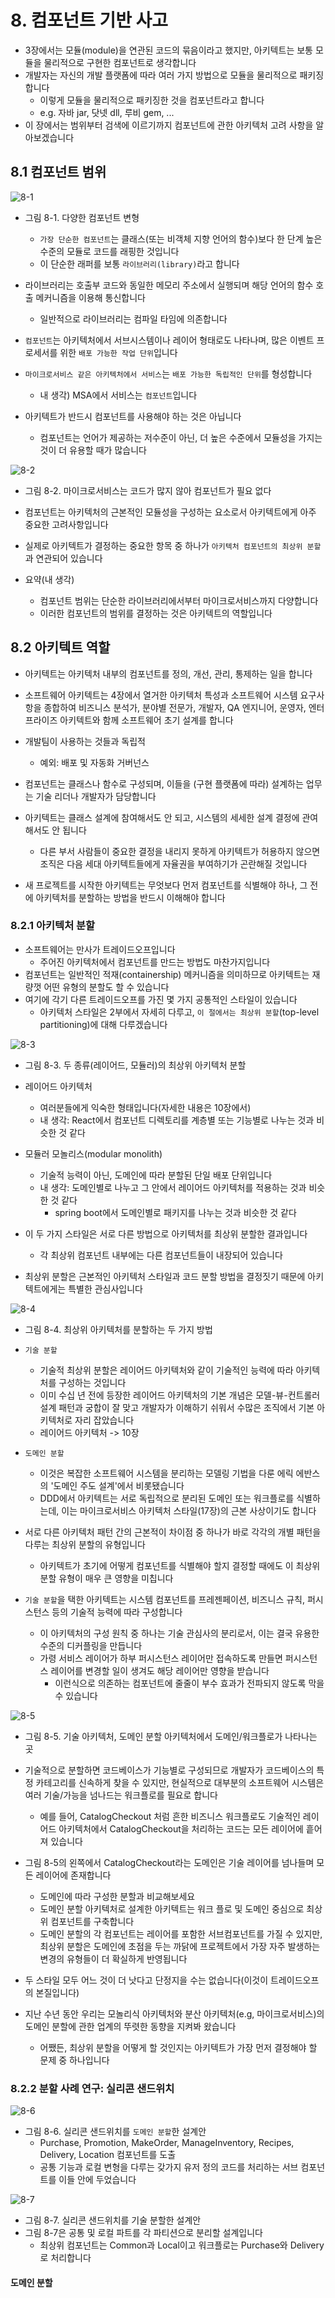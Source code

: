 # 8. 컴포넌트 기반 사고

- 3장에서는 모듈(module)을 연관된 코드의 묶음이라고 했지만, 아키텍트는 보통 모듈을 물리적으로 구현한 컴포넌트로 생각합니다
- 개발자는 자신의 개발 플랫폼에 따라 여러 가지 방법으로 모듈을 물리적으로 패키징합니다
  - 이렇게 모듈을 물리적으로 패키징한 것을 컴포넌트라고 합니다
  - e.g. 자바 jar, 닷넷 dll, 루비 gem, ...
- 이 장에서는 범위부터 검색에 이르기까지 컴포넌트에 관한 아키텍처 고려 사항을 알아보겠습니다

## 8.1 컴포넌트 범위

![8-1](./images/8-1.jpeg)

- 그림 8-1. 다양한 컴포넌트 변형
  - `가장 단순한 컴포넌트`는 클래스(또는 비객체 지향 언어의 함수)보다 한 단계 높은 수준의 모듈로 코드를 래핑한 것입니다
  - 이 단순한 래퍼를 보통 `라이브러리(library)`라고 합니다
- 라이브러리는 호출부 코드와 동일한 메모리 주소에서 실행되며 해당 언어의 함수 호출 메커니즘을 이용해 통신합니다

  - 일반적으로 라이브러리는 컴파일 타임에 의존합니다

- `컴포넌트`는 아키텍처에서 서브시스템이나 레이어 형태로도 나타나며, 많은 이벤트 프로세서를 위한 `배포 가능한 작업 단위`입니다

- `마이크로서비스 같은 아키텍처에서 서비스`는 `배포 가능한 독립적인 단위`를 형성합니다

  - 내 생각) MSA에서 서비스는 `컴포넌트`입니다

- 아키텍트가 반드시 컴포넌트를 사용해야 하는 것은 아닙니다
  - 컴포넌트는 언어가 제공하는 저수준이 아닌, 더 높은 수준에서 모듈성을 가지는 것이 더 유용할 때가 많습니다

![8-2](./images/8-2.jpeg)

- 그림 8-2. 마이크로서비스는 코드가 많지 않아 컴포넌트가 필요 없다

- 컴포넌트는 아키텍처의 근본적인 모듈성을 구성하는 요소로서 아키텍트에게 아주 중요한 고려사항입니다
- 실제로 아키텍트가 결정하는 중요한 항목 중 하나가 `아키텍처 컴포넌트의 최상위 분할`과 연관되어 있습니다

- 요약(내 생각)
  - 컴포넌트 범위는 단순한 라이브러리에서부터 마이크로서비스까지 다양합니다
  - 이러한 컴포넌트의 범위를 결정하는 것은 아키텍트의 역할입니다

## 8.2 아키텍트 역할

- 아키텍트는 아키텍처 내부의 컴포넌트를 정의, 개선, 관리, 통제하는 일을 합니다
- 소프트웨어 아키텍트는 4장에서 열거한 아키텍처 특성과 소프트웨어 시스템 요구사항을 종합하여 비즈니스 분석가, 분야별 전문가, 개발자, QA 엔지니어, 운영자, 엔터프라이즈 아키텍트와 함께 소프트웨어 초기 설계를 합니다

- 개발팀이 사용하는 것들과 독립적

  - 예외: 배포 및 자동화 거버넌스

- 컴포넌트는 클래스나 함수로 구성되며, 이들을 (구현 플랫폼에 따라) 설계하는 업무는 기술 리더나 개발자가 담당합니다
- 아키텍트는 클래스 설계에 참여해서도 안 되고, 시스템의 세세한 설계 결정에 관여해서도 안 됩니다

  - 다른 부서 사람들이 중요한 결정을 내리지 못하게 아키텍트가 허용하지 않으면 조직은 다음 세대 아키텍트들에게 자율권을 부여하기가 곤란해질 것입니다

- 새 프로젝트를 시작한 아키텍트는 무엇보다 먼저 컴포넌트를 식별해야 하나, 그 전에 아키텍처를 분할하는 방법을 반드시 이해해야 합니다

### 8.2.1 아키텍처 분할

- 소프트웨어는 만사가 트레이드오프입니다
  - 주어진 아키텍처에서 컴포넌트를 만드는 방법도 마찬가지입니다
- 컴포넌트는 일반적인 적재(containership) 메커니즘을 의미하므로 아키텍트는 재량껏 어떤 유형의 분할도 할 수 있습니다
- 여기에 각기 다른 트레이드오프를 가진 몇 가지 공통적인 스타일이 있습니다
  - 아키텍처 스타일은 2부에서 자세히 다루고, `이 절에서는 최상위 분할`(top-level partitioning)에 대해 다루겠습니다

![8-3](./images/8-3.jpeg)

- 그림 8-3. 두 종류(레이어드, 모듈러)의 최상위 아키텍처 분할

- 레이어드 아키텍처

  - 여러분들에게 익숙한 형태입니다(자세한 내용은 10장에서)
  - 내 생각: React에서 컴포넌트 디렉토리를 계층별 또는 기능별로 나누는 것과 비슷한 것 같다

- 모듈러 모놀리스(modular monolith)

  - 기술적 능력이 아닌, 도메인에 따라 분할된 단일 배포 단위입니다
  - 내 생각: 도메인별로 나누고 그 안에서 레이어드 아키텍처를 적용하는 것과 비슷한 것 같다
    - spring boot에서 도메인별로 패키지를 나누는 것과 비슷한 것 같다

- 이 두 가지 스타일은 서로 다른 방법으로 아키텍처를 최상위 분할한 결과입니다
  - 각 최상위 컴포넌트 내부에는 다른 컴포넌트들이 내장되어 있습니다
- 최상위 분할은 근본적인 아키텍처 스타일과 코드 분할 방법을 결정짓기 때문에 아키텍트에게는 특별한 관심사입니다

![8-4](./images/8-4.jpeg)

- 그림 8-4. 최상위 아키텍처를 분할하는 두 가지 방법

- `기술 분할`

  - 기술적 최상위 분할은 레이어드 아키텍처와 같이 기술적인 능력에 따라 아키텍처를 구성하는 것입니다
  - 이미 수십 년 전에 등장한 레이어드 아키텍처의 기본 개념은 모델-뷰-컨트롤러 설계 패턴과 궁합이 잘 맞고 개발자가 이해하기 쉬워서 수많은 조직에서 기본 아키텍처로 자리 잡았습니다
  - 레이어드 아키텍처 -> 10장

- `도메인 분할`

  - 이것은 복잡한 소프트웨어 시스템을 분리하는 모델링 기법을 다룬 에릭 에반스의 '도메인 주도 설계'에서 비롯됐습니다
  - DDD에서 아키텍트는 서로 독립적으로 분리된 도메인 또는 워크플로를 식별하는데, 이는 마이크로서비스 아키텍처 스타일(17장)의 근본 사상이기도 합니다

- 서로 다른 아키텍처 패턴 간의 근본적이 차이점 중 하나가 바로 각각의 개별 패턴을 다루는 최상위 분할의 유형입니다

  - 아키텍트가 초기에 어떻게 컴포넌트를 식별해야 할지 결정할 때에도 이 최상위 분할 유형이 매우 큰 영향을 미칩니다

- `기술 분할`을 택한 아키텍트는 시스템 컴포넌트를 프레젠페이션, 비즈니스 규칙, 퍼시스턴스 등의 기술적 능력에 따라 구성합니다
  - 이 아키텍처의 구성 원칙 중 하나는 기술 관심사의 분리로서, 이는 결국 유용한 수준의 디커플링을 만듭니다
  - 가령 서비스 레이어가 하부 퍼시스턴스 레이어만 접속하도록 만들면 퍼시스턴스 레이어를 변경할 일이 생겨도 해당 레이어만 영향을 받습니다
    - 이런식으로 의존하는 컴포넌트에 줄줄이 부수 효과가 전파되지 않도록 막을 수 있습니다

![8-5](./images/8-5.jpeg)

- 그림 8-5. 기술 아키텍처, 도메인 분할 아키텍처에서 도메인/워크플로가 나타나는 곳
- 기술적으로 분할하면 코드베이스가 기능별로 구성되므로 개발자가 코드베이스의 특정 카테고리를 신속하게 찾을 수 있지만, 현실적으로 대부분의 소프트웨어 시스템은 여러 기술/가능을 넘나드는 워크플로를 필요로 합니다

  - 예를 들어, CatalogCheckout 처럼 흔한 비즈니스 워크플로도 기술적인 레이어드 아키텍처에서 CatalogCheckout을 처리하는 코드는 모든 레이어에 흩어져 있습니다

- 그림 8-5의 왼쪽에서 CatalogCheckout라는 도메인은 기술 레이어를 넘나들며 모든 레이어에 존재합니다

  - 도메인에 따라 구성한 분할과 비교해보세요
  - 도메인 분할 아키텍처로 설계한 아키텍트는 워크 플로 및 도메인 중심으로 최상위 컴포넌트를 구축합니다
  - 도메인 분할의 각 컴포넌트는 레이어를 포함한 서브컴포넌트를 가질 수 있지만, 최상위 분할은 도메인에 초점을 두는 까닭에 프로젝트에서 가장 자주 발생하는 변경의 유형들이 더 확실하게 반영됩니다

- 두 스타일 모두 어느 것이 더 낫다고 단정지을 수는 없습니다(이것이 트레이드오프의 본질입니다)
- 지난 수년 동안 우리는 모놀리식 아키텍처와 분산 아키텍처(e.g, 마이크로서비스)의 도메인 분할에 관한 업계의 뚜렷한 동향을 지켜봐 왔습니다
  - 어쨌든, 최상위 분할을 어떻게 할 것인지는 아키텍트가 가장 먼저 결정해야 할 문제 중 하나입니다

### 8.2.2 분할 사례 연구: 실리콘 샌드위치

![8-6](./images/8-6.jpeg)

- 그림 8-6. 실리콘 샌드위치를 `도메인 분할`한 설계안
  - Purchase, Promotion, MakeOrder, ManageInventory, Recipes, Delivery, Location 컴포넌트를 도출
  - 공통 기능과 로컬 변형을 다루는 갖가지 유저 정의 코드를 처리하는 서브 컴포넌트를 이들 안에 두었습니다

![8-7](./images/8-7.jpeg)

- 그림 8-7. 실리콘 샌드위치를 기술 분할한 설계안
- 그림 8-7은 공통 및 로컬 파트를 각 파티션으로 분리할 설계입니다
  - 최상위 컴포넌트는 Common과 Local이고 워크플로는 Purchase와 Delivery로 처리합니다

#### 도메인 분할

